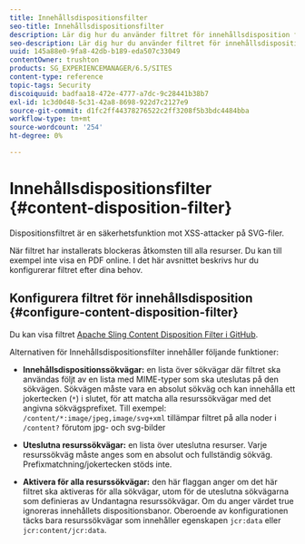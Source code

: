 ```yaml
---
title: Innehållsdispositionsfilter
seo-title: Innehållsdispositionsfilter
description: Lär dig hur du använder filtret för innehållsdisposition för att förhindra XSS-attacker.
seo-description: Lär dig hur du använder filtret för innehållsdisposition för att förhindra XSS-attacker.
uuid: 145a88e0-9fa8-42db-b189-eda507c33049
contentOwner: trushton
products: SG_EXPERIENCEMANAGER/6.5/SITES
content-type: reference
topic-tags: Security
discoiquuid: badfaa18-472e-4777-a7dc-9c28441b38b7
exl-id: 1c3d0d48-5c31-42a8-8698-922d7c2127e9
source-git-commit: d1fc2ff44378276522c2ff3208f5b3bdc4484bba
workflow-type: tm+mt
source-wordcount: '254'
ht-degree: 0%

---
```


# Innehållsdispositionsfilter {#content-disposition-filter}

Dispositionsfiltret är en säkerhetsfunktion mot XSS-attacker på SVG-filer.

När filtret har installerats blockeras åtkomsten till alla resurser. Du kan till exempel inte visa en PDF online. I det här avsnittet beskrivs hur du konfigurerar filtret efter dina behov.

## Konfigurera filtret för innehållsdisposition {#configure-content-disposition-filter}

Du kan visa filtret [Apache Sling Content Disposition Filter i GitHub](https://github.com/apache/sling-org-apache-sling-security/blob/master/src/main/java/org/apache/sling/security/impl/ContentDispositionFilterConfiguration.java).

Alternativen för Innehållsdispositionsfilter innehåller följande funktioner:

* **Innehållsdispositionssökvägar:** en lista över sökvägar där filtret ska användas följt av en lista med MIME-typer som ska uteslutas på den sökvägen. Sökvägen måste vara en absolut sökväg och kan innehålla ett jokertecken (`*`) i slutet, för att matcha alla resurssökvägar med det angivna sökvägsprefixet. Till exempel: `/content/*:image/jpeg,image/svg+xml` tillämpar filtret på alla noder i `/content?` förutom jpg- och svg-bilder

* **Uteslutna resurssökvägar:** en lista över uteslutna resurser. Varje resurssökväg måste anges som en absolut och fullständig sökväg. Prefixmatchning/jokertecken stöds inte.

* **Aktivera för alla resurssökvägar:** den här flaggan anger om det här filtret ska aktiveras för alla sökvägar, utom för de uteslutna sökvägarna som definieras av Undantagna resurssökvägar. Om du anger värdet true ignoreras innehållets dispositionsbanor. Oberoende av konfigurationen täcks bara resurssökvägar som innehåller egenskapen `jcr:data` eller `jcr:content/jcr:data`.
